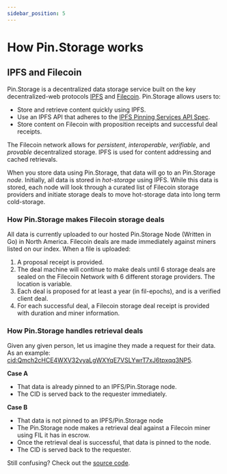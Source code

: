```yaml
---
sidebar_position: 5
---
```


# How Pin.Storage works

## IPFS and Filecoin

Pin.Storage is a decentralized data storage service built on the key decentralized-web protocols [IPFS](https://ipfs.io) and [Filecoin](https://filecoin.io). Pin.Storage allows users to:

- Store and retrieve content quickly using IPFS.
- Use an IPFS API that adheres to the [IPFS Pinning Services API Spec](https://ipfs.github.io/pinning-services-api-spec/).
- Store content on Filecoin with proposition receipts and successful deal receipts.

The Filecoin network allows for _persistent_, _interoperable_, _verifiable_, and _provable_ decentralized storage. IPFS is used for content addressing and cached retrievals.

When you store data using Pin.Storage, that data will go to an Pin.Storage _node_. Initially, all data is stored in _hot-storage_ using IPFS. While this data is stored, each node will look through a curated list of Filecoin storage providers and initiate storage deals to move hot-storage data into long term cold-storage.

### How Pin.Storage makes Filecoin storage deals

All data is currently uploaded to our hosted Pin.Storage Node (Written in Go) in North America. Filecoin deals are made immediately against miners listed on our index. When a file is uploaded:

1. A proposal receipt is provided.
2. The deal machine will continue to make deals until 6 storage deals are sealed on the Filecoin Network with 6 different storage providers. The location is variable.
3. Each deal is proposed for at least a year (in fil-epochs), and is a verified client deal.
4. For each successful deal, a Filecoin storage deal receipt is provided with duration and miner information.

### How Pin.Storage handles retrieval deals

Given any given person, let us imagine they made a request for their data. As an example: [cid:Qmch2cHCE4WXV32vyaLgWXYqE7VSLYwrT7xJ6tpxqq3NP5](https://dweb.link/ipfs/Qmch2cHCE4WXV32vyaLgWXYqE7VSLYwrT7xJ6tpxqq3NP5).

**Case A**

- That data is already pinned to an IPFS/Pin.Storage node.
- The CID is served back to the requester immediately.

**Case B**

- That data is not pinned to an IPFS/Pin.Storage node
- The Pin.Storage node makes a retrieval deal against a Filecoin miner using FIL it has in escrow.
- Once the retrieval deal is successful, that data is pinned to the node.
- The CID is served back to the requester.

Still confusing? Check out the [source code](https://github.com/application-research/estuary/blob/master/retrieval.go).
